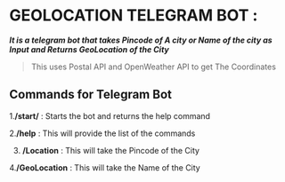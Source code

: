 # GEOLOCATION TELEGRAM BOT : #
***It is a telegram bot that takes Pincode of A city or Name of the city as Input and Returns GeoLocation of the City***

>This uses Postal API and OpenWeather API to get The Coordinates

## Commands for Telegram Bot ##

1.**/start/** : Starts the bot and returns the help command

2.**/help** : This will provide the list of the commands

3. **/Location** : This will take the Pincode of the City

4.**/GeoLocation** : This will take the Name of the City

